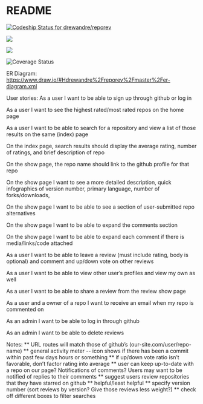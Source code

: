 # README

[ ![Codeship Status for drewandre/reporev](https://app.codeship.com/projects/3a1278a0-94b9-0135-3636-26f9e1beef69/status?branch=master)](https://app.codeship.com/projects/251025)

<a href="https://codeclimate.com/github/drewandre/reporev/maintainability"><img src="https://api.codeclimate.com/v1/badges/f9a53a27137391842426/maintainability" /></a>

<a href="https://codeclimate.com/github/drewandre/reporev/test_coverage"><img src="https://api.codeclimate.com/v1/badges/f9a53a27137391842426/test_coverage" /></a>


![Coverage Status](https://coveralls.io/repos/drewandre/reporev/badge.png)

ER Diagram:
https://www.draw.io/#Hdrewandre%2Freporev%2Fmaster%2Fer-diagram.xml

User stories:
As a user I want to be able to sign up through github or log in

As a user I want to see the highest rated/most rated repos on the home page

As a user I want to be able to search for a repository and view a list of those results on the same (index) page

On the index page, search results should display the average rating, number of ratings, and brief description of repo

On the show page, the repo name should link to the github profile for that repo

On the show page I want to see a more detailed description, quick infographics of version number, primary language, number of forks/downloads, 

On the show page I want to be able to see a section of user-submitted repo alternatives

On the show page I want to be able to expand the comments section

On the show page I want to be able to expand each comment if there is media/links/code attached

As a user I want to be able to leave a review (must include rating, body is optional) and comment and up/down vote on other reviews

As a user I want to be able to view other user’s profiles and view my own as well

As a user I want to be able to share a review from the review show page

As a user and a owner of a repo I want to receive an email when my repo is commented on

As an admin I want to be able to log in through github

As an admin I want to be able to delete reviews

Notes:
** URL routes will match those of github’s (our-site.com/user/repo-name)
** general activity meter -- icon shows if there has been a commit within past few days hours or something
** if up/down vote ratio isn’t favorable, don’t factor rating into average
** user can keep up-to-date with a repo on our page? Notifications of comments?
Users may want to be notified of replies to their comments
** suggest users review repositories that they have starred on github
** helpful/least helpful
** specify version number (sort reviews by version? Give those reviews less weight?)
** check off different boxes to filter searches
